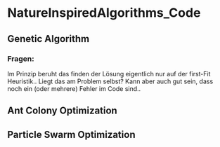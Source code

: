 # NatureInspiredAlgorithms_Code

## Genetic Algorithm
### Fragen:
Im Prinzip beruht das finden der Lösung eigentlich nur auf der first-Fit Heuristik.. Liegt das am Problem selbst? Kann aber auch gut sein, dass noch ein (oder mehrere) Fehler im Code sind.. 

## Ant Colony Optimization
## Particle Swarm Optimization
